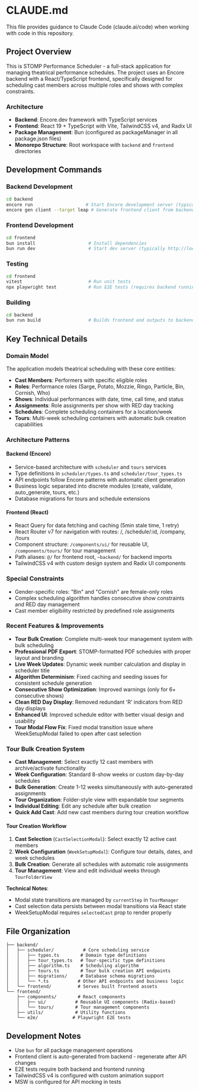 # CLAUDE.md

This file provides guidance to Claude Code (claude.ai/code) when working with code in this repository.

## Project Overview

This is STOMP Performance Scheduler - a full-stack application for managing theatrical performance schedules. The project uses an Encore backend with a React/TypeScript frontend, specifically designed for scheduling cast members across multiple roles and shows with complex constraints.

### Architecture

- **Backend**: Encore.dev framework with TypeScript services
- **Frontend**: React 19 + TypeScript with Vite, TailwindCSS v4, and Radix UI
- **Package Management**: Bun (configured as packageManager in all package.json files)
- **Monorepo Structure**: Root workspace with `backend` and `frontend` directories

## Development Commands

### Backend Development
```bash
cd backend
encore run                    # Start Encore development server (typically http://localhost:4000)
encore gen client --target leap # Generate frontend client from backend API
```

### Frontend Development
```bash
cd frontend
bun install                    # Install dependencies
bun run dev                    # Start dev server (typically http://localhost:5173)
```

### Testing
```bash
cd frontend
vitest                         # Run unit tests
npx playwright test            # Run E2E tests (requires backend running)
```

### Building
```bash
cd backend
bun run build                  # Builds frontend and outputs to backend/frontend/dist
```

## Key Technical Details

### Domain Model
The application models theatrical scheduling with these core entities:
- **Cast Members**: Performers with specific eligible roles
- **Roles**: Performance roles (Sarge, Potato, Mozzie, Ringo, Particle, Bin, Cornish, Who)
- **Shows**: Individual performances with date, time, call time, and status
- **Assignments**: Role assignments per show with RED day tracking
- **Schedules**: Complete scheduling containers for a location/week
- **Tours**: Multi-week scheduling containers with automatic bulk creation capabilities

### Architecture Patterns

#### Backend (Encore)
- Service-based architecture with `scheduler` and `tours` services
- Type definitions in `scheduler/types.ts` and `scheduler/tour_types.ts`
- API endpoints follow Encore patterns with automatic client generation
- Business logic separated into discrete modules (create, validate, auto_generate, tours, etc.)
- Database migrations for tours and schedule extensions

#### Frontend (React)
- React Query for data fetching and caching (5min stale time, 1 retry)
- React Router v7 for navigation with routes: /, /schedule/:id, /company, /tours
- Component structure: `/components/ui/` for reusable UI, `/components/tours/` for tour management
- Path aliases: `@/` for frontend root, `~backend/` for backend imports
- TailwindCSS v4 with custom design system and Radix UI components

### Special Constraints
- Gender-specific roles: "Bin" and "Cornish" are female-only roles
- Complex scheduling algorithm handles consecutive show constraints and RED day management
- Cast member eligibility restricted by predefined role assignments

### Recent Features & Improvements
- **Tour Bulk Creation**: Complete multi-week tour management system with bulk scheduling
- **Professional PDF Export**: STOMP-formatted PDF schedules with proper layout and branding
- **Live Week Updates**: Dynamic week number calculation and display in scheduler title
- **Algorithm Determinism**: Fixed caching and seeding issues for consistent schedule generation
- **Consecutive Show Optimization**: Improved warnings (only for 6+ consecutive shows)
- **Clean RED Day Display**: Removed redundant 'R' indicators from RED day displays
- **Enhanced UI**: Improved schedule editor with better visual design and usability
- **Tour Modal Flow Fix**: Fixed modal transition issue where WeekSetupModal failed to open after cast selection

### Tour Bulk Creation System
- **Cast Management**: Select exactly 12 cast members with archive/activate functionality
- **Week Configuration**: Standard 8-show weeks or custom day-by-day schedules
- **Bulk Generation**: Create 1-12 weeks simultaneously with auto-generated assignments
- **Tour Organization**: Folder-style view with expandable tour segments
- **Individual Editing**: Edit any schedule after bulk creation
- **Quick Add Cast**: Add new cast members during tour creation workflow

#### Tour Creation Workflow
1. **Cast Selection** (`CastSelectionModal`): Select exactly 12 active cast members
2. **Week Configuration** (`WeekSetupModal`): Configure tour details, dates, and week schedules
3. **Bulk Creation**: Generate all schedules with automatic role assignments
4. **Tour Management**: View and edit individual weeks through `TourFolderView`

**Technical Notes**: 
- Modal state transitions are managed by `currentStep` in `TourManager`
- Cast selection data persists between modal transitions via React state
- WeekSetupModal requires `selectedCast` prop to render properly

## File Organization

```
├── backend/
│   ├── scheduler/           # Core scheduling service
│   │   ├── types.ts        # Domain type definitions
│   │   ├── tour_types.ts   # Tour-specific type definitions
│   │   ├── algorithm.ts    # Scheduling algorithm
│   │   ├── tours.ts        # Tour bulk creation API endpoints
│   │   ├── migrations/     # Database schema migrations
│   │   └── *.ts           # Other API endpoints and business logic
│   └── frontend/          # Serves built frontend assets
└── frontend/
    ├── components/        # React components
    │   ├── ui/           # Reusable UI components (Radix-based)
    │   └── tours/        # Tour management components
    ├── utils/            # Utility functions
    └── e2e/             # Playwright E2E tests
```

## Development Notes

- Use `bun` for all package management operations
- Frontend client is auto-generated from backend - regenerate after API changes
- E2E tests require both backend and frontend running
- TailwindCSS v4 is configured with custom animation support
- MSW is configured for API mocking in tests